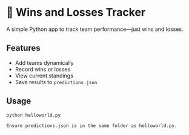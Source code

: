 # 🧮 Wins and Losses Tracker

A simple Python app to track team performance—just wins and losses.

## Features

- Add teams dynamically
- Record wins or losses
- View current standings
- Save results to `predictions.json`

## Usage

```bash
python helloworld.py

Ensure predictions.json is in the same folder as helloworld.py.
